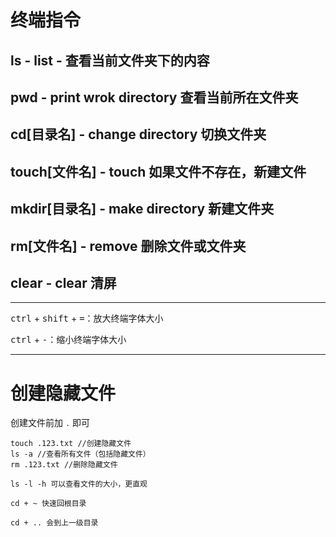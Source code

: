 # 终端指令

## ls - list - 查看当前文件夹下的内容

## pwd - print wrok directory 查看当前所在文件夹

## cd[目录名] - change directory 切换文件夹

## touch[文件名] - touch 如果文件不存在，新建文件

## mkdir[目录名] - make directory 新建文件夹

## rm[文件名] - remove 删除文件或文件夹

## clear - clear 清屏

---

<kbd>ctrl</kbd> + <kbd>shift</kbd> + <kbd>=</kbd>：放大终端字体大小

<kbd>ctrl</kbd> + <kbd>-</kbd>：缩小终端字体大小

---

# 创建隐藏文件

创建文件前加 `.` 即可

```linux
touch .123.txt //创建隐藏文件
ls -a //查看所有文件（包括隐藏文件）
rm .123.txt //删除隐藏文件

ls -l -h 可以查看文件的大小，更直观

cd + ~ 快速回根目录

cd + .. 会到上一级目录

```
